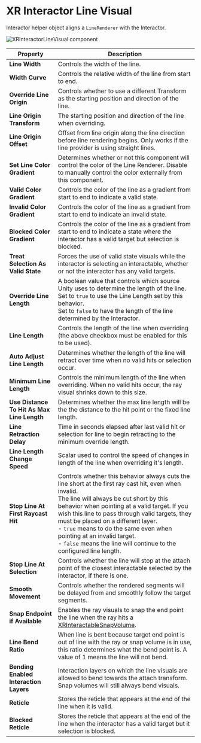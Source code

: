# XR Interactor Line Visual

Interactor helper object aligns a `LineRenderer` with the Interactor.

![XRInteractorLineVisual component](images/xr-interactor-line-visual.png)

| **Property** | **Description** |
|---|---|
| **Line Width** | Controls the width of the line. |
| **Width Curve** | Controls the relative width of the line from start to end. |
| **Override Line Origin** | Controls whether to use a different Transform as the starting position and direction of the line. |
| **Line Origin Transform** | The starting position and direction of the line when overriding. |
| **Line Origin Offset** | Offset from line origin along the line direction before line rendering begins. Only works if the line provider is using straight lines. |
| **Set Line Color Gradient** | Determines whether or not this component will control the color of the Line Renderer. Disable to manually control the color externally from this component. |
| **Valid Color Gradient** | Controls the color of the line as a gradient from start to end to indicate a valid state. |
| **Invalid Color Gradient** | Controls the color of the line as a gradient from start to end to indicate an invalid state. |
| **Blocked Color Gradient** | Controls the color of the line as a gradient from start to end to indicate a state where the interactor has a valid target but selection is blocked. |
| **Treat Selection As Valid State** | Forces the use of valid state visuals while the interactor is selecting an interactable, whether or not the interactor has any valid targets. |
| **Override Line Length** | A boolean value that controls which source Unity uses to determine the length of the line.<br />Set to `true` to use the Line Length set by this behavior.<br />Set to `false` to have the length of the line determined by the Interactor. |
| **Line Length** | Controls the length of the line when overriding (the above checkbox must be enabled for this to be used). |
| **Auto Adjust Line Length** | Determines whether the length of the line will retract over time when no valid hits or selection occur. |
| **Minimum Line Length** | Controls the minimum length of the line when overriding. When no valid hits occur, the ray visual shrinks down to this size. |
| **Use Distance To Hit As Max Line Length** | Determines whether the max line length will be the the distance to the hit point or the fixed line length. |
| **Line Retraction Delay** | Time in seconds elapsed after last valid hit or selection for line to begin retracting to the minimum override length. |
| **Line Length Change Speed** |  Scalar used to control the speed of changes in length of the line when overriding it's length. |
| **Stop Line At First Raycast Hit** | Controls whether this behavior always cuts the line short at the first ray cast hit, even when invalid.<br />The line will always be cut short by this behavior when pointing at a valid target. If you wish this line to pass through valid targets, they must be placed on a different layer.<br />- `true` means to do the same even when pointing at an invalid target.<br />- `false` means the line will continue to the configured line length. |
| **Stop Line At Selection** | Controls whether the line will stop at the attach point of the closest interactable selected by the interactor, if there is one. |
| **Smooth Movement** | Controls whether the rendered segments will be delayed from and smoothly follow the target segments. |
| **Snap Endpoint if Available** | Enables the ray visuals to snap the end point the line when the ray hits a [XRInteractableSnapVolume](xr-interactable-snap-volume.md). |
| **Line Bend Ratio** | When line is bent because target end point is out of line with the ray or snap volume is in use, this ratio determines what the bend point is. A value of 1 means the line will not bend. |
| **Bending Enabled Interaction Layers** | Interaction layers on which the line visuals are allowed to bend towards the attach transform. Snap volumes will still always bend visuals. |
| **Reticle** | Stores the reticle that appears at the end of the line when it is valid. |
| **Blocked Reticle** | Stores the reticle that appears at the end of the line when the interactor has a valid target but it selection is blocked. |
